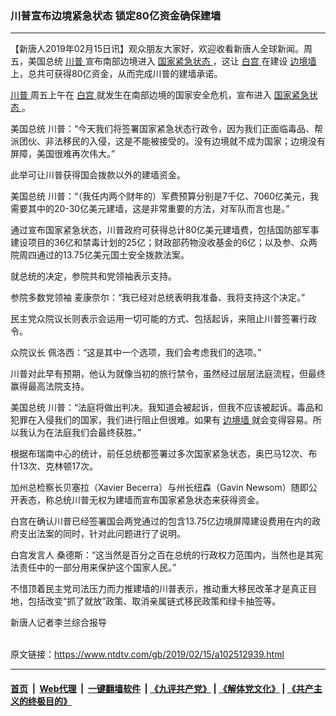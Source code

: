 ### 川普宣布边境紧急状态 锁定80亿资金确保建墙
------------------------

<div class="post_content">
 <p>
  【新唐人2019年02月15日讯】观众朋友大家好，欢迎收看新唐人全球新闻。周五，美国总统
  <a href="https://www.ntdtv.com/gb/川普.htm">
   川普
  </a>
  宣布南部边境进入
  <a href="https://www.ntdtv.com/gb/国家紧急状态.htm">
   国家紧急状态
  </a>
  ，这让
  <a href="https://www.ntdtv.com/gb/白宫.htm">
   白宫
  </a>
  在建设
  <a href="https://www.ntdtv.com/gb/边境墙.htm">
   边境墙
  </a>
  上，总共可获得80亿资金，从而完成川普的建墙承诺。
 </p>
 <p>
  <a href="https://www.ntdtv.com/gb/川普.htm">
   川普
  </a>
  周五上午在
  <a href="https://www.ntdtv.com/gb/白宫.htm">
   白宫
  </a>
  就发生在南部边境的国家安全危机，宣布进入
  <a href="https://www.ntdtv.com/gb/国家紧急状态.htm">
   国家紧急状态
  </a>
  。
 </p>
 <p>
  美国总统 川普：“今天我们将签署国家紧急状态行政令，因为我们正面临毒品、帮派团伙、非法移民的入侵，这是不能被接受的。没有边境就不成为国家；边境没有屏障，美国很难再次伟大。”
 </p>
 <p>
  此举可让川普获得国会拨款以外的建墙资金。
 </p>
 <p>
  美国总统 川普：“（我任内两个财年的）军费预算分别是7千亿、7060亿美元，我需要其中的20-30亿美元建墙，这是非常重要的方法，对军队而言也是。”
 </p>
 <p>
  通过宣布国家紧急状态，川普政府可获得总计80亿美元建墙费，包括国防部军事建设项目的36亿和禁毒计划的25亿；财政部药物没收基金的6亿；以及参、众两院周四通过的13.75亿美元国土安全拨款法案。
 </p>
 <p>
  就总统的决定，参院共和党领袖表示支持。
 </p>
 <p>
  参院多数党领袖 麦康奈尔：“我已经对总统表明我准备、我将支持这个决定。”
 </p>
 <p>
  民主党众院议长则表示会运用一切可能的方式、包括起诉，来阻止川普签署行政令。
 </p>
 <p>
  众院议长 佩洛西：“这是其中一个选项，我们会考虑我们的选项。”
 </p>
 <p>
  川普对此早有预期，他认为就像当初的旅行禁令，虽然经过层层法庭流程，但最终赢得最高法院支持。
 </p>
 <p>
  美国总统 川普：“法庭将做出判决。我知道会被起诉，但我不应该被起诉。毒品和犯罪在入侵我们的国家，我们进行阻止但很难。如果有
  <a href="https://www.ntdtv.com/gb/边境墙.htm">
   边境墙
  </a>
  就会变得容易。所以我认为在法庭我们会最终获胜。”
 </p>
 <p>
  根据布瑞南中心的统计，前任总统都签署过多次国家紧急状态，奥巴马12次、布什13次、克林顿17次。
 </p>
 <p>
  加州总检察长贝塞拉（Xavier Becerra）与州长纽森（Gavin Newsom）随即公开表态，称总统川普无权为建墙而宣布国家紧急状态来获得资金。
 </p>
 <p>
  白宫在确认川普已经签署国会两党通过的包含13.75亿边境屏障建设费用在内的政府支出法案的同时，针对此问题进行了说明。
 </p>
 <p>
  白宫发言人 桑德斯：“这当然是百分之百在总统的行政权力范围内，当然也是其宪法责任中的一部分用来保护这个国家人民。”
 </p>
 <p>
  不惜顶着民主党司法压力而力推建墙的川普表示，推动重大移民改革才是真正目地，包括改变“抓了就放”政策、取消亲属链式移民政策和绿卡抽签等。
 </p>
 <p>
  新唐人记者李兰综合报导
 </p>
 <div class="single_ad">
 </div>
</div>

<br/>原文链接：https://www.ntdtv.com/gb/2019/02/15/a102512939.html


------------------------
#### [首页](https://github.com/gfw-breaker/banned-news/blob/master/README.md) &nbsp;|&nbsp; [Web代理](https://github.com/labour-camp/helloworld) &nbsp;|&nbsp; [一键翻墙软件](https://github.com/gfw-breaker/nogfw/blob/master/README.md) &nbsp;| [《九评共产党》](https://github.com/gfw-breaker/9ping.md/blob/master/README.md#九评之一评共产党是什么) | [《解体党文化》](https://github.com/gfw-breaker/jtdwh.md/blob/master/README.md) | [《共产主义的终极目的》](https://github.com/gfw-breaker/gczydzjmd.md/blob/master/README.md)

